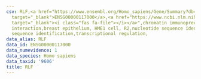```yaml
---
csv: RLF,<a href="https://www.ensembl.org/Homo_sapiens/Gene/Summary?db=core;g=ENSG00000117000"
  target="_blank">ENSG00000117000</a>,<a href="https://www.ncbi.nlm.nih.gov/pubmed/22863008"
  target="_blank"><i class="fas fa-file"></i></a>",chromatin immunoprecipitation assay,direct
  interaction,breast epithelium, HME1 cell, R2,nucleotide sequence identification,nucleotide
  sequence identification,transcriptional regulation,
data_alias: RLF
data_id: ENSG00000117000
data_numevidence: 1
data_species: Homo sapiens
data_taxid: '9606'
title: RLF
---
```

